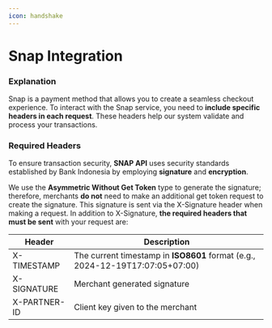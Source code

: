 ```yaml
---
icon: handshake
---
```


# Snap Integration

### Explanation

Snap is a payment method that allows you to create a seamless checkout experience. To interact with the Snap service, you need to **include specific headers in each request**. These headers help our system validate and process your transactions.

### Required Headers

To ensure transaction security, **SNAP API** uses security standards established by Bank Indonesia by employing **signature** and **encryption**.

We use the **Asymmetric Without Get Token** type to generate the signature; therefore, merchants **do not** need to make an additional get token request to create the signature. This signature is sent via the X-Signature header when making a request. In addition to X-Signature, **the required headers that must be sent** with your request are:

| Header       | Description                                                                   |
| ------------ | ----------------------------------------------------------------------------- |
| X-TIMESTAMP  | The current timestamp in **ISO8601** format (e.g., 2024-12-19T17:07:05+07:00) |
| X-SIGNATURE  | Merchant generated signature                                                  |
| X-PARTNER-ID | Client key given to the merchant                                              |
